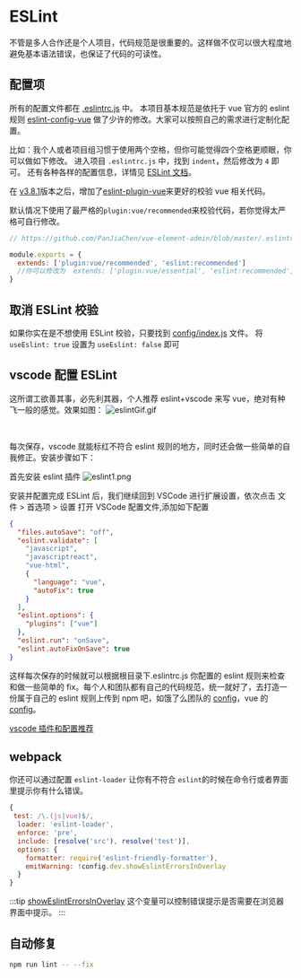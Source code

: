 # ESLint

不管是多人合作还是个人项目，代码规范是很重要的。这样做不仅可以很大程度地避免基本语法错误，也保证了代码的可读性。

## 配置项

所有的配置文件都在 [.eslintrc.js](https://github.com/PanJiaChen/vue-element-admin/blob/master/.eslintrc.js) 中。
本项目基本规范是依托于 vue 官方的 eslint 规则 [eslint-config-vue](https://github.com/vuejs/eslint-config-vue) 做了少许的修改。大家可以按照自己的需求进行定制化配置。

比如：我个人或者项目组习惯于使用两个空格，但你可能觉得四个空格更顺眼，你可以做如下修改。
进入项目 `.eslintrc.js` 中，找到 `indent`，然后修改为 `4` 即可。 还有各种各样的配置信息，详情见 [ESLint 文档](https://eslint.org/docs/rules/)。

在 [v3.8.1](https://github.com/PanJiaChen/vue-element-admin/releases/tag/v3.8.1)版本之后，增加了[eslint-plugin-vue](https://github.com/vuejs/eslint-plugin-vue)来更好的校验 vue 相关代码。

默认情况下使用了最严格的`plugin:vue/recommended`来校验代码，若你觉得太严格可自行修改。

```js
// https://github.com/PanJiaChen/vue-element-admin/blob/master/.eslintrc.js

module.exports = {
  extends: ['plugin:vue/recommended', 'eslint:recommended']
  //你可以修改为  extends: ['plugin:vue/essential', 'eslint:recommended']
}
```

## 取消 ESLint 校验

如果你实在是不想使用 ESLint 校验，只要找到 [config/index.js](https://github.com/PanJiaChen/vue-element-admin/blob/master/build/webpack.base.conf.js) 文件。
将 `useEslint: true` 设置为 `useEslint: false` 即可

## vscode 配置 ESLint

这所谓工欲善其事，必先利其器，个人推荐 eslint+vscode 来写 vue，绝对有种飞一般的感觉。效果如图：
![eslintGif.gif](https://wpimg.wallstcn.com/e94a76df-6dc0-4c15-9785-28b553a163e9.png)

<br/>

每次保存，vscode 就能标红不符合 eslint 规则的地方，同时还会做一些简单的自我修正。安装步骤如下：

首先安装 eslint 插件
![eslint1.png](https://wpimg.wallstcn.com/72f126cb-09eb-4b27-b02e-65e79eb76220.png)

安装并配置完成 ESLint 后，我们继续回到 VSCode 进行扩展设置，依次点击 文件 > 首选项 > 设置 打开 VSCode 配置文件,添加如下配置

```json
{
  "files.autoSave": "off",
  "eslint.validate": [
    "javascript",
    "javascriptreact",
    "vue-html",
    {
      "language": "vue",
      "autoFix": true
    }
  ],
  "eslint.options": {
    "plugins": ["vue"]
  },
  "eslint.run": "onSave",
  "eslint.autoFixOnSave": true
}
```

这样每次保存的时候就可以根据根目录下.eslintrc.js 你配置的 eslint 规则来检查和做一些简单的 fix。每个人和团队都有自己的代码规范，统一就好了，去打造一份属于自己的 eslint 规则上传到 npm 吧，如饿了么团队的 [config](https://www.npmjs.com/package/eslint-config-elemefe)，vue 的 [config](https://github.com/vuejs/eslint-config-vue)。

[vscode 插件和配置推荐](https://github.com/varHarrie/Dawn-Blossoms/issues/10)

## webpack

你还可以通过配置 `eslint-loader` 让你有不符合 `eslint`的时候在命令行或者界面里提示你有什么错误。

```js
{
 test: /\.(js|vue)$/,
  loader: 'eslint-loader',
  enforce: 'pre',
  include: [resolve('src'), resolve('test')],
  options: {
    formatter: require('eslint-friendly-formatter'),
    emitWarning: !config.dev.showEslintErrorsInOverlay
  }
}
```

:::tip
[showEslintErrorsInOverlay](https://github.com/PanJiaChen/vue-element-admin/blob/master/config/index.js) 这个变量可以控制错误提示是否需要在浏览器界面中提示。
:::

## 自动修复

```bash
npm run lint -- --fix
```
